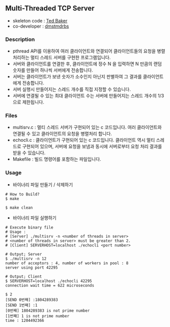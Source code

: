 ## **Multi-Threaded TCP Server**
- skeleton code : [Ted Baker](http://www.cs.fsu.edu/~baker/opsys/assign/P4.html)
- co-developer : [dmstmdrbs](https://github.com/dmstmdrbs)
 
### Description
* pthread API를 이용하여 여러 클라이언트와 연결되어 클라이언트들의 요청을 병렬처리하는 멀티 스레드 서버를 구현한 프로그램입니다.
* 서버와 클라이언트를 연결한 후, 클라이언트에 정수 N 을 입력하면 N 만큼의 랜덤 숫자를 만들어 하나씩 서버에게 전송합니다.
* 서버는 클라이언트가 보낸 숫자가 소수인지 아닌지 판별하여 그 결과를 클라이언트에게 전송합니다.
* 서버 실행시 만들어지는 스레드 개수를 직접 지정할 수 있습니다.
* 서버에 연결될 수 있는 최대 클라이언트 수는 서버에 만들어지는 스레드 개수의 1/3 으로 제한됩니다.

### Files
* multisrv.c : 멀티 스레드 서버가 구현되어 있는 c 코드입니다. 여러 클라이언트와 연결될 수 있고 클라이언트의 요청을 병렬처리 합니다.
* echocli.c : 클라이언트가 구현되어 있는 c 코드입니다. 클라이언트 역시 멀티 스레드로 구현되어 있으며, 서버에 요청을 보냄과 동시에 서버로부터 요청 처리 결과를 받을 수 있습니다.
* Makefile : 빌드 명령어를 포함하는 파일입니다.

### Usage
* 바이너리 파일 만들기 / 삭제하기
```shell
# How to Build?
$ make

$ make clean
```

* 바이너리 파일 실행하기
```shell
# Execute binary file
# Usage :
# [Server] ./multisrv -n <number of threads in server>
# <number of threads in server> must be greater than 2.
# [Client] SERVERHOST=localhost ./echocli <port number>

# Output; Server
$ ./multisrv -n 12
number of acceptors : 4, number of workers in pool : 8
server using port 42295

# Output; Client
$ SERVERHOST=localhost ./echocli 42295
connection wait time = 622 microseconds

$ 2
[SEND 0번째] :1804289383
[SEND 1번째] :1
[0번째] 1804289383 is not prime number
[1번째] 1 is not prime number
time : 1204492366
